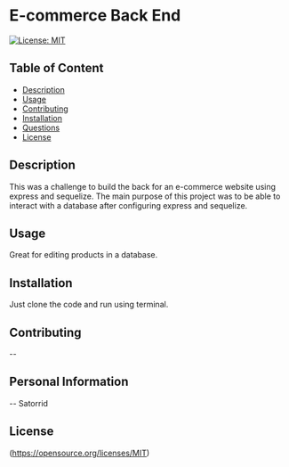
# E-commerce Back End

[![License: MIT](https://img.shields.io/badge/License-MIT-yellow.svg)](https://opensource.org/licenses/MIT)

## Table of Content
- [Description](#Description)
- [Usage](#Usage)
- [Contributing](#Contributing)
- [Installation](#Installation)
- [Questions](#Questions)
- [License](#License)

## Description
This was a challenge to build the back for an e-commerce website using express and sequelize. The main purpose of this project was to be able to interact with a database after configuring express and sequelize. 

## Usage
Great for editing products in a database. 

## Installation
Just clone the code and run using terminal.

## Contributing
--

## Personal Information
--
Satorrid

## License
(https://opensource.org/licenses/MIT)

